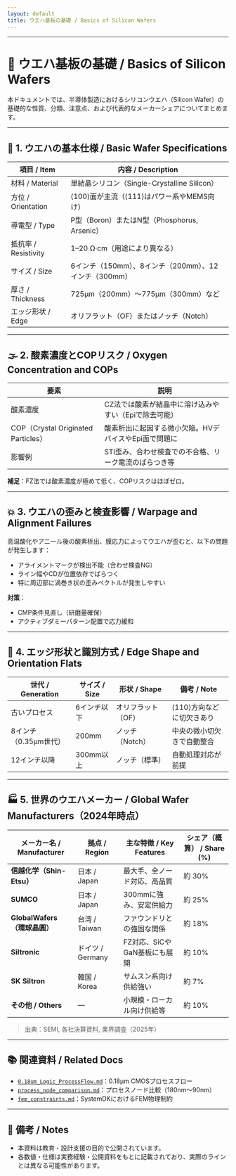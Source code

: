 ```yaml
---
layout: default
title: ウエハ基板の基礎 / Basics of Silicon Wafers
---
```


---

# 🧱 ウエハ基板の基礎 / Basics of Silicon Wafers

本ドキュメントでは、半導体製造におけるシリコンウエハ（Silicon Wafer）の基礎的な性質、分類、注意点、および代表的なメーカーシェアについてまとめます。

---

## 🧾 1. ウエハの基本仕様 / Basic Wafer Specifications

| 項目 / Item       | 内容 / Description                              |
|------------------|------------------------------------------------|
| 材料 / Material   | 単結晶シリコン（Single-Crystalline Silicon）    |
| 方位 / Orientation | ⟨100⟩面が主流（⟨111⟩はパワー系やMEMS向け）      |
| 導電型 / Type     | P型（Boron）またはN型（Phosphorus, Arsenic）     |
| 抵抗率 / Resistivity | 1–20 Ω·cm（用途により異なる）                   |
| サイズ / Size     | 6インチ（150mm）、8インチ（200mm）、12インチ（300mm）|
| 厚さ / Thickness  | 725μm（200mm）〜775μm（300mm）など              |
| エッジ形状 / Edge | オリフラット（OF）またはノッチ（Notch）         |

---

## 🌫️ 2. 酸素濃度とCOPリスク / Oxygen Concentration and COPs

| 要素 | 説明 |
|------|------|
| 酸素濃度 | CZ法では酸素が結晶中に溶け込みやすい（Epiで除去可能） |
| COP（Crystal Originated Particles） | 酸素析出に起因する微小欠陥。HVデバイスやEpi面で問題に |
| 影響例 | STI歪み、合わせ検査での不合格、リーク電流のばらつき等 |

**補足**：FZ法では酸素濃度が極めて低く、COPリスクはほぼゼロ。

---

## 💥 3. ウエハの歪みと検査影響 / Warpage and Alignment Failures

高温酸化やアニール後の酸素析出、膜応力によってウエハが歪むと、以下の問題が発生します：

- アライメントマークが検出不能（合わせ検査NG）
- ライン幅やCDが位置依存でばらつく
- 特に周辺部に渦巻き状の歪みベクトルが発生しやすい

**対策**：
- CMP条件見直し（研磨量確保）
- アクティブダミーパターン配置で応力緩和

---

## 📍 4. エッジ形状と識別方式 / Edge Shape and Orientation Flats

| 世代 / Generation | サイズ / Size | 形状 / Shape | 備考 / Note |
|------------------|----------------|---------------|--------------|
| 古いプロセス      | 6インチ以下     | オリフラット（OF） | ⟨110⟩方向などに切欠きあり |
| 8インチ（0.35μm世代） | 200mm         | ノッチ（Notch）     | 中央の微小切欠きで自動整合 |
| 12インチ以降      | 300mm以上       | ノッチ（標準）       | 自動処理対応が前提 |

---

## 🏭 5. 世界のウエハメーカー / Global Wafer Manufacturers（2024年時点）

| メーカー名 / Manufacturer | 拠点 / Region | 主な特徴 / Key Features | シェア（概算） / Share (%) |
|---------------------------|---------------|---------------------------|-----------------------------|
| **信越化学（Shin-Etsu）** | 日本 / Japan | 最大手、全ノード対応、高品質 | 約 30% |
| **SUMCO**                 | 日本 / Japan | 300mmに強み、安定供給力     | 約 25% |
| **GlobalWafers（環球晶圓）** | 台湾 / Taiwan | ファウンドリとの強固な関係    | 約 18% |
| **Siltronic**             | ドイツ / Germany | FZ対応、SiCやGaN基板にも展開 | 約 10% |
| **SK Siltron**            | 韓国 / Korea | サムスン系向け供給強い       | 約 7% |
| **その他 / Others**       | —             | 小規模・ローカル向け供給等     | 約 10% |

> 出典：SEMI, 各社決算資料, 業界調査（2025年）

---

## 📚 関連資料 / Related Docs

- [`0.18um_Logic_ProcessFlow.md`](./0.18um_Logic_ProcessFlow.md)：0.18μm CMOSプロセスフロー
- [`process_node_comparison.md`](./process_node_comparison.md)：プロセスノード比較（180nm〜90nm）
- [`fem_constraints.md`](./fem_constraints.md)：SystemDKにおけるFEM物理制約

---

## 📝 備考 / Notes

- 本資料は教育・設計支援の目的で公開されています。
- 各数値・仕様は実務経験・公開資料をもとに記載されており、実際のラインとは異なる可能性があります。
